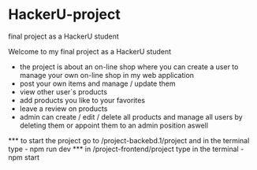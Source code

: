 # HackerU-project
final project as a HackerU student 

Welcome to my final project as a HackerU student
* the project is about an on-line shop
where you can create a user to manage your own on-line shop in my web application 
* post your own items and manage / update them
* view other user`s products
* add products you like to your favorites
* leave a review on products
* admin can create / edit / delete all products
and manage all users by deleting them or appoint them to an admin position aswell


*** to start the project go to /project-backebd.1/project and in the terminal type - npm run dev
*** in /project-frontend/project  type in the terminal - npm start

